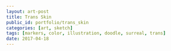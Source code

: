 ```yaml
---
layout: art-post
title: Trans Skin
public_id: portfolio/trans_skin
categories: [art, sketch]
tags: [markers, color, illustration, doodle, surreal, trans]
date: 2017-04-18
---
```

